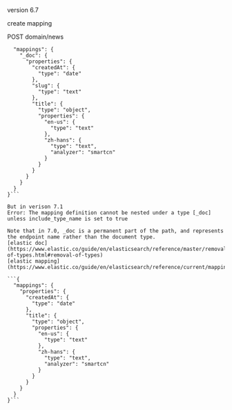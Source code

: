 version 6.7

create mapping

POST domain/news

```{
  "mappings": {
    "_doc": {
      "properties": {
        "createdAt": {
          "type": "date"
        },
        "slug": {
          "type": "text"
        },
        "title": {
          "type": "object",
          "properties": {
            "en-us": {
              "type": "text"
            },
            "zh-hans": {
              "type": "text",
              "analyzer": "smartcn"
            }
          }
        }
      }
    }
  }
}```

But in verison 7.1
Error: The mapping definition cannot be nested under a type [_doc] unless include_type_name is set to true

Note that in 7.0, _doc is a permanent part of the path, and represents the endpoint name rather than the document type.
[elastic doc](https://www.elastic.co/guide/en/elasticsearch/reference/master/removal-of-types.html#removal-of-types)
[elastic mapping](https://www.elastic.co/guide/en/elasticsearch/reference/current/mapping.html)

```{
  "mappings": {
    "properties": {
      "createdAt": {
        "type": "date"
      },
      "title": {
        "type": "object",
        "properties": {
          "en-us": {
            "type": "text"
          },
          "zh-hans": {
            "type": "text",
            "analyzer": "smartcn"
          }
        }
      }
    }
  }
}```

